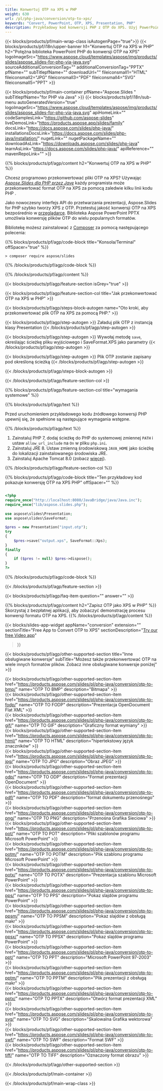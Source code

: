 ```yaml
---
title: Konwertuj OTP na XPS w PHP
weight: 630
url: /pl/php-java/conversion/otp-to-xps/ 
keywords: "Convert, PowerPoint, OTP, XPS, Presentation, PHP"
description: Przykładowy kod konwersji PHP z OTP do XPS. Użyj PowerPoint PHP API do konwersji wsadowej plików {z_formatu} na pliki {do_formatu}.
---
```


{{< blocks/products/pf/main-wrap-class isAutogenPage="true">}}
{{< blocks/products/pf/i18n/upper-banner h1="Konwertuj OTP na XPS w PHP" h2="Potężna biblioteka PowerPoint PHP do konwersji OTP na XPS" logoImageSrc="https://www.aspose.cloud/templates/aspose/img/products/slides/aspose_slides-for-php-via-java.svg" sourceAdditionalConversionTag="" additionalConversionTag="PPTX" pfName="" subTitlepfName="" downloadUrl="" fileiconsmall1="HTML" fileiconsmall2="JPG" fileiconsmall3="PDF" fileiconsmall4="SVG" fileiconsmall5="PPT" >}}

{{< blocks/products/pf/main-container pfName="Aspose.Slides " subTitlepfName="for PHP via Java" >}}
{{< blocks/products/pf/i18n/sub-menu autoGeneratedVersion="true" logoImageSrc="https://www.aspose.cloud/templates/aspose/img/products/slides/aspose_slides-for-php-via-java.svg" apiHomeLink="" codeSamplesLink="https://github.com/aspose-slides" liveDemosLink="https://products.aspose.app/slides/family" docsLink="https://docs.aspose.com/slides/php-java/" installationsDocsLink="https://docs.aspose.com/slides/php-java/installation/" nugetLink="" nugetPackageName="" downloadAsLink="https://downloads.aspose.com/slides/php-java" learnAsLink="https://docs.aspose.com/slides/php-java/" apiReference="" mavenRepoLink="" >}}

{{% blocks/products/pf/agp/content h2="Konwertuj OTP na XPS w PHP" %}}

Chcesz programowo przekonwertować pliki OTP na XPS? Używając [*Aspose.Slides dla PHP przez Javę*](https://products.aspose.com/slides/pl/php-java/) każdy programista może przekonwertować format OTP na XPS za pomocą zaledwie kilku linii kodu PHP .

Jako nowoczesny interfejs API do przetwarzania prezentacji, Aspose.Slides for PHP szybko tworzy XPS z OTP. Przetestuj jakość konwersji OTP na XPS bezpośrednio w [przeglądarce](https://products.aspose.app/slides/conversion). Biblioteka Aspose PowerPoint PPTX umożliwia konwersję plików OTP do wielu popularnych formatów.

Bibliotekę możesz zainstalować z [Composer](https://packagist.org/packages/aspose/slides) za pomocą następującego polecenia:

{{% blocks/products/pf/agp/code-block title="Konsola/Terminal" offSpacer="true" %}}

```console
> composer require aspose/slides 

```

{{% /blocks/products/pf/agp/code-block %}}

{{% /blocks/products/pf/agp/content %}}

{{< blocks/products/pf/agp/feature-section isGrey="true" >}}

{{< blocks/products/pf/agp/feature-section-col title="Jak przekonwertować OTP na XPS w PHP" >}}

{{< blocks/products/pf/agp/steps-block-autogen name="Oto kroki, aby przekonwertować plik OTP na XPS za pomocą PHP." >}}

{{< blocks/products/pf/agp/step-autogen >}}
Załaduj plik OTP z instancją klasy Presentation
{{< /blocks/products/pf/agp/step-autogen >}}

{{< blocks/products/pf/agp/step-autogen >}}
Wywołaj metodę `save`, określając ścieżkę pliku wyjściowego i SaveFormat.XPS jako parametry
{{< /blocks/products/pf/agp/step-autogen >}}

{{< blocks/products/pf/agp/step-autogen >}}
Plik OTP zostanie zapisany pod określoną ścieżką
{{< /blocks/products/pf/agp/step-autogen >}}

{{< /blocks/products/pf/agp/steps-block-autogen >}}

{{< /blocks/products/pf/agp/feature-section-col >}}

{{% blocks/products/pf/agp/feature-section-col title="wymagania systemowe" %}}

{{% blocks/products/pf/agp/text %}}

 Przed uruchomieniem przykładowego kodu źródłowego konwersji PHP upewnij się, że spełnione są następujące wymagania wstępne.

{{% /blocks/products/pf/agp/text %}}

1. Zainstaluj PHP 7, dodaj ścieżkę do PHP do systemowej zmiennej `PATH` i ustaw `allow_url_include` na `On` w pliku `php.ini`.
1. Zainstaluj JRE 8. Ustaw zmienną środowiskową `JAVA_HOME` jako ścieżkę do lokalizacji zainstalowanego środowiska JRE.
1. Zainstaluj Apache Tomcat 8.0 (zobacz [więcej](https://docs.aspose.com/slides/php-java/installation/)). 

{{% /blocks/products/pf/agp/feature-section-col %}}

{{% blocks/products/pf/agp/code-block title="Ten przykładowy kod pokazuje konwersję OTP na XPS PHP" offSpacer="" %}}

```php

<?php
require_once("http://localhost:8080/JavaBridge/java/Java.inc");
require_once("lib/aspose.slides.php");
 
use aspose\slides\Presentation;
use aspose\slides\SaveFormat;
 
$pres = new Presentation("input.otp");
try
{
    $pres->save("output.xps", SaveFormat::Xps);
}
finally
{
    if ($pres != null) $pres->dispose();
}
?>

```
{{% /blocks/products/pf/agp/code-block %}}

{{< /blocks/products/pf/agp/feature-section >}}

{{< blocks/products/pf/agp/faq-item question="" answer="" >}}
 
{{% blocks/products/pf/agp/content h2="Zapisz OTP jako XPS w PHP" %}}
Skorzystaj z bezpłatnej aplikacji, aby zobaczyć demonstrację procesu konwersji formatu OTP na XPS. 
{{% /blocks/products/pf/agp/content %}}

<!-- aboutfile Starts -->

{{< blocks/slides-app-widget 
appName="conversion"
extension=""
sectionTitle="Free App to Convert OTP to XPS" 
sectionDescription="[Try our free Video app](https://products.aspose.app/slides/video/)" 
>}}

<!-- aboutfile Ends -->

{{< blocks/products/pf/agp/other-supported-section title="Inne obsługiwane konwersje" subTitle="Możesz także przekonwertować OTP na wiele innych formatów plików. Zobacz inne obsługiwane konwersje poniżej" >}}

{{< blocks/products/pf/agp/other-supported-section-item href="https://products.aspose.com/slides/pl/php-java/conversion/otp-to-bmp/" name="OTP TO BMP" description="Bitmapa" >}}  
{{< blocks/products/pf/agp/other-supported-section-item href="https://products.aspose.com/slides/pl/php-java/conversion/otp-to-fodp/" name="OTP TO FODP" description="Prezentacja OpenDocument Flat XML" >}}  
{{< blocks/products/pf/agp/other-supported-section-item href="https://products.aspose.com/slides/pl/php-java/conversion/otp-to-gif/" name="OTP TO GIF" description="Graficzny format wymiany" >}}  
{{< blocks/products/pf/agp/other-supported-section-item href="https://products.aspose.com/slides/pl/php-java/conversion/otp-to-html/" name="OTP TO HTML" description="hipertekstowy język znaczników" >}}  
{{< blocks/products/pf/agp/other-supported-section-item href="https://products.aspose.com/slides/pl/php-java/conversion/otp-to-jpg/" name="OTP TO JPG" description="Obraz JPEG" >}}  
{{< blocks/products/pf/agp/other-supported-section-item href="https://products.aspose.com/slides/pl/php-java/conversion/otp-to-odp/" name="OTP TO ODP" description="Format prezentacji OpenDocument" >}}  
{{< blocks/products/pf/agp/other-supported-section-item href="https://products.aspose.com/slides/pl/php-java/conversion/otp-to-pdf/" name="OTP TO PDF" description="format dokumentu przenośnego" >}}  
{{< blocks/products/pf/agp/other-supported-section-item href="https://products.aspose.com/slides/pl/php-java/conversion/otp-to-png/" name="OTP TO PNG" description="Przenośna Grafika Sieciowa" >}}  
{{< blocks/products/pf/agp/other-supported-section-item href="https://products.aspose.com/slides/pl/php-java/conversion/otp-to-pot/" name="OTP TO POT" description="Pliki szablonów programu Microsoft PowerPoint" >}}  
{{< blocks/products/pf/agp/other-supported-section-item href="https://products.aspose.com/slides/pl/php-java/conversion/otp-to-potm/" name="OTP TO POTM" description="Plik szablonu programu Microsoft PowerPoint" >}}  
{{< blocks/products/pf/agp/other-supported-section-item href="https://products.aspose.com/slides/pl/php-java/conversion/otp-to-potx/" name="OTP TO POTX" description="Prezentacja szablonu Microsoft PowerPoint" >}}  
{{< blocks/products/pf/agp/other-supported-section-item href="https://products.aspose.com/slides/pl/php-java/conversion/otp-to-pps/" name="OTP TO PPS" description="Pokaz slajdów programu PowerPoint" >}}  
{{< blocks/products/pf/agp/other-supported-section-item href="https://products.aspose.com/slides/pl/php-java/conversion/otp-to-ppsm/" name="OTP TO PPSM" description="Pokaz slajdów z obsługą makr" >}}  
{{< blocks/products/pf/agp/other-supported-section-item href="https://products.aspose.com/slides/pl/php-java/conversion/otp-to-ppsx/" name="OTP TO PPSX" description="Pokaz slajdów programu PowerPoint" >}}  
{{< blocks/products/pf/agp/other-supported-section-item href="https://products.aspose.com/slides/pl/php-java/conversion/otp-to-ppt/" name="OTP TO PPT" description="Microsoft PowerPoint 97-2003" >}}  
{{< blocks/products/pf/agp/other-supported-section-item href="https://products.aspose.com/slides/pl/php-java/conversion/otp-to-pptm/" name="OTP TO PPTM" description="Plik prezentacji z obsługą makr" >}}  
{{< blocks/products/pf/agp/other-supported-section-item href="https://products.aspose.com/slides/pl/php-java/conversion/otp-to-pptx/" name="OTP TO PPTX" description="Otwórz format prezentacji XML" >}}  
{{< blocks/products/pf/agp/other-supported-section-item href="https://products.aspose.com/slides/pl/php-java/conversion/otp-to-svg/" name="OTP TO SVG" description="Skalowalna Grafika wektorowa" >}}  
{{< blocks/products/pf/agp/other-supported-section-item href="https://products.aspose.com/slides/pl/php-java/conversion/otp-to-swf/" name="OTP TO SWF" description="Format SWF" >}}  
{{< blocks/products/pf/agp/other-supported-section-item href="https://products.aspose.com/slides/pl/php-java/conversion/otp-to-tiff/" name="OTP TO TIFF" description="Oznaczony format obrazu" >}}  


{{< /blocks/products/pf/agp/other-supported-section >}}

{{< /blocks/products/pf/main-container >}}
    
{{< /blocks/products/pf/main-wrap-class >}}